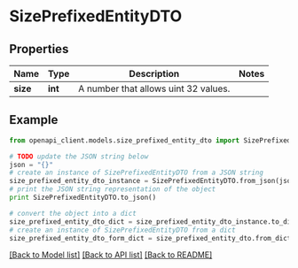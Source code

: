 # SizePrefixedEntityDTO


## Properties

Name | Type | Description | Notes
------------ | ------------- | ------------- | -------------
**size** | **int** | A number that allows uint 32 values. | 

## Example

```python
from openapi_client.models.size_prefixed_entity_dto import SizePrefixedEntityDTO

# TODO update the JSON string below
json = "{}"
# create an instance of SizePrefixedEntityDTO from a JSON string
size_prefixed_entity_dto_instance = SizePrefixedEntityDTO.from_json(json)
# print the JSON string representation of the object
print SizePrefixedEntityDTO.to_json()

# convert the object into a dict
size_prefixed_entity_dto_dict = size_prefixed_entity_dto_instance.to_dict()
# create an instance of SizePrefixedEntityDTO from a dict
size_prefixed_entity_dto_form_dict = size_prefixed_entity_dto.from_dict(size_prefixed_entity_dto_dict)
```
[[Back to Model list]](../README.md#documentation-for-models) [[Back to API list]](../README.md#documentation-for-api-endpoints) [[Back to README]](../README.md)


